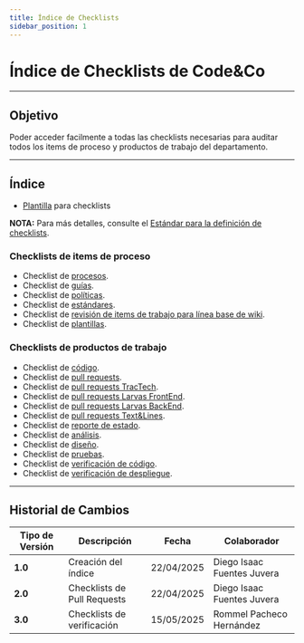 ```yaml
---
title: Índice de Checklists
sidebar_position: 1
---
```


# Índice de Checklists de Code&Co

---

## Objetivo

Poder acceder facilmente a todas las checklists necesarias para auditar todos los items de proceso y productos de trabajo del departamento.

---

## Índice

 - [Plantilla](https://docs.google.com/document/d/1gMoe2nDp1NO8dUzA8_xshXpxizbQhYylR47UP3oT4P4/edit?tab=t.0) para checklists

 **NOTA:** Para más detalles, consulte el [Estándar para la definición de checklists](../standards/checklist.md).

### Checklists de items de proceso

- Checklist de [procesos](https://docs.google.com/document/d/1liN92VIwwWS9bq-obzOMFH6qC1ZKm_KUy4ci9LhZJOQ/edit?usp=drive_link).
- Checklist de [guías](https://docs.google.com/document/d/1-7cD2Y_AVJ_Klb_5bfKvUj9KmOLkCPwOHaIj03rOw9w/edit?usp=drive_link).
- Checklist de [políticas](https://docs.google.com/document/d/1ERCpYx65aIs0ZGLQLMu61Y-uaWip-bDhXB4Rzx8ofEg/edit?usp=drive_link).
- Checklist de [estándares](https://docs.google.com/document/d/1qJW2hkkKnlmiSmVm8C54ae2yCWrdGK7haKh3AdN-H7E/edit?usp=drive_link).
- Checklist de [revisión de items de trabajo para línea base de wiki](https://docs.google.com/document/d/1vV5UML4CTtQPXyDy3yU17yNy56k59rVBGTGP7uurY3g/edit?usp=sharing).
- Checklist de [plantillas](https://docs.google.com/document/d/1b-QEWLl4lZYBZc_SUCdvRGzckdmoNuUUH-7pQ9ha0M4/edit?usp=sharing).

### Checklists de productos de trabajo

- Checklist de [código](https://docs.google.com/document/d/1ItP965B7cFppIUX3RPXg_ZuUiYZzSuGs1b5bMw2-ZpQ/edit?tab=t.0#heading=h.fhau7kjl46pa).
- Checklist de [pull requests](../guias/github/git-pull).
- Checklist de [pull requests TracTech](https://docs.google.com/document/d/1FiDso0qIhChmioqsl7Z2rNbXKp1-WW3oH_80Bj4aDV8/edit?tab=t.0).
- Checklist de [pull requests Larvas FrontEnd](/docs/proyectos/larvas/documentacion/estrategia_tecnica/#plantilla-pull-requests-frontend).
- Checklist de [pull requests Larvas BackEnd](/docs/proyectos/larvas/documentacion/estrategia_tecnica/#plantilla-pull-requests-backend).
- Checklist de [pull requests Text&Lines](/docs/proyectos/textiles/documentacion/estrategia-tecnica-textiles/#plantilla-pull-requests-equipo-textiles).
- Checklist de [reporte de estado](https://docs.google.com/document/d/1scf3qGohzOAQJdni0R3RMpJ-jExlYWz3j-YD6aYWfJ0/edit?usp=drive_link).
- Checklist de [análisis](https://docs.google.com/document/d/1dFEBxS_WGWtgCAAW1Sp57Vlgj06-X-od6HbNy2XnZKk/edit?usp=sharing).
- Checklist de [diseño](https://docs.google.com/document/d/17iPu9h6KR80SHw6kBhKG3mf926_mbkIipx1Aq1sfD2A/edit?usp=sharing).
- Checklist de [pruebas](https://docs.google.com/document/d/1vgbiGV0X7-2gam2kI9x5Da3l594kb4XKfE4BtnfEJ-8/edit?usp=sharing).
- Checklist de [verificación de código](https://docs.google.com/document/d/1FCQ774wdJnV0i3PfMt8KX_YHJbVFp-rs1cVEQgGIMRA/edit?usp=sharing).
- Checklist de [verificación de despliegue](https://docs.google.com/document/d/1EG-ZbfHgw4n80yBjMSuXoVeoflwsJaIqhdJFRF0B8Z8/edit?usp=sharing).
---

## Historial de Cambios

| **Tipo de Versión** | **Descripción**                               | **Fecha**  | **Colaborador**                    |
| ------------------- | --------------------------------------------- | ---------- | ---------------------------------- |
| **1.0**             | Creación del índice                           | 22/04/2025 | Diego Isaac Fuentes Juvera         |
| **2.0**             | Checklists de Pull Requests                   | 22/04/2025 | Diego Isaac Fuentes Juvera         |
| **3.0**             | Checklists de verificación                    | 15/05/2025 | Rommel Pacheco Hernández           |